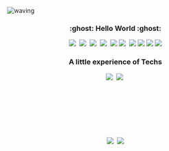 ![waving](https://capsule-render.vercel.app/api?type=waving&height=200&text=Hana`s%20Space&fontAlign=70&fontAlignY=30&color=8ba6ff&fontColor=ffffff)

<h3 align="center">:ghost: Hello World :ghost:</h3>

<p align="center">
  <img src="https://img.shields.io/badge/Kubernetes-3c6ee6?style=flat-square&logo=kubernetes&logoColor=white"/></a>&nbsp 
  <img src="https://img.shields.io/badge/Python-3766AB?style=flat-square&logo=Python&logoColor=white")</a>&nbsp  
  <img src="https://img.shields.io/badge/Mysql-1572B6?style=flat-square&logo=MySql&logoColor=white"/></a>&nbsp
  <img src="https://img.shields.io/badge/Postgresql-ffffff?style=flat-square&logo=Postgresql&logoColor=blue")</a>&nbsp  
  <img src="https://img.shields.io/badge/Go-77d7e5?style=flat-square&logo=Go&logoColor=white"/></a>  
  <img src="https://img.shields.io/badge/Java-5783a2?style=flat-square&logo=Java&logoColor=white"/></a>&nbsp
  <img src="https://img.shields.io/badge/Elasticsearch-005571?style=flat-square&logo=elasticsearch&logoColor=white"/></a>  
  <img src="https://img.shields.io/badge/Grafana-e35b2b?style=flat-square&logo=grafana&logoColor=white"/></a>  
  <img src="https://img.shields.io/badge/prometheus-e05024?style=flat-square&logo=prometheus&logoColor=white"/></a>  
  <img src="https://img.shields.io/badge/Node.js-85bd0c?style=flat-square&logo=Node.js&logoColor=white"/></a>
</p>


<h3 align="center">A little experience of Techs </h3>
<p align="center">
 <img src="https://img.shields.io/badge/Android-9bcb0d?style=flat-square&logo=Android&logoColor=white"/></a>&nbsp 
 <img src="https://img.shields.io/badge/InfluxDB-3fadf6?style=flat-square&logo=InfluxDB&logoColor=white"/></a>&nbsp
</p>


<!--
**dev-hana/dev-hana** is a ✨ _special_ ✨ repository because its `README.md` (this file) appears on your GitH
ub profile.

Here are some ideas to get you started:  

- 🔭 I’m currently working on ...
- 🌱 I’m currently learning ...
- 👯 I’m looking to collaborate on ...
- 🤔 I’m looking for help with ...
- 💬 Ask me about ...
- 📫 How to reach me: ...
- 😄 Pronouns: ...
- ⚡ Fun fact: ...
-->
<br><br><br><br><br><br>

<p align="center">
  <img src="https://github-readme-stats.vercel.app/api?username=dev-hana"</a>&nbsp 
  <img src="https://github-readme-stats.vercel.app/api/top-langs/?username=dev-hana&layout=compact"</a>  
</p>
